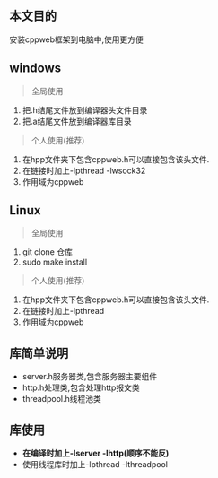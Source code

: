 ## 本文目的
安装cppweb框架到电脑中,使用更方便
## windows
> 全局使用
1. 把.h结尾文件放到编译器头文件目录
2. 把.a结尾文件放到编译器库目录

> 个人使用(推荐)
1. 在hpp文件夹下包含cppweb.h可以直接包含该头文件.
2. 在链接时加上-lpthread -lwsock32
3. 作用域为cppweb

## Linux
> 全局使用
1. git clone 仓库
2. sudo make install

> 个人使用(推荐)
1. 在hpp文件夹下包含cppweb.h可以直接包含该头文件.
2. 在链接时加上-lpthread
3. 作用域为cppweb

## 库简单说明
- server.h服务器类,包含服务器主要组件
- http.h处理类,包含处理http报文类
- threadpool.h线程池类

## 库使用
- **在编译时加上-lserver -lhttp(顺序不能反)**
- 使用线程库时加上-lpthread -lthreadpool
